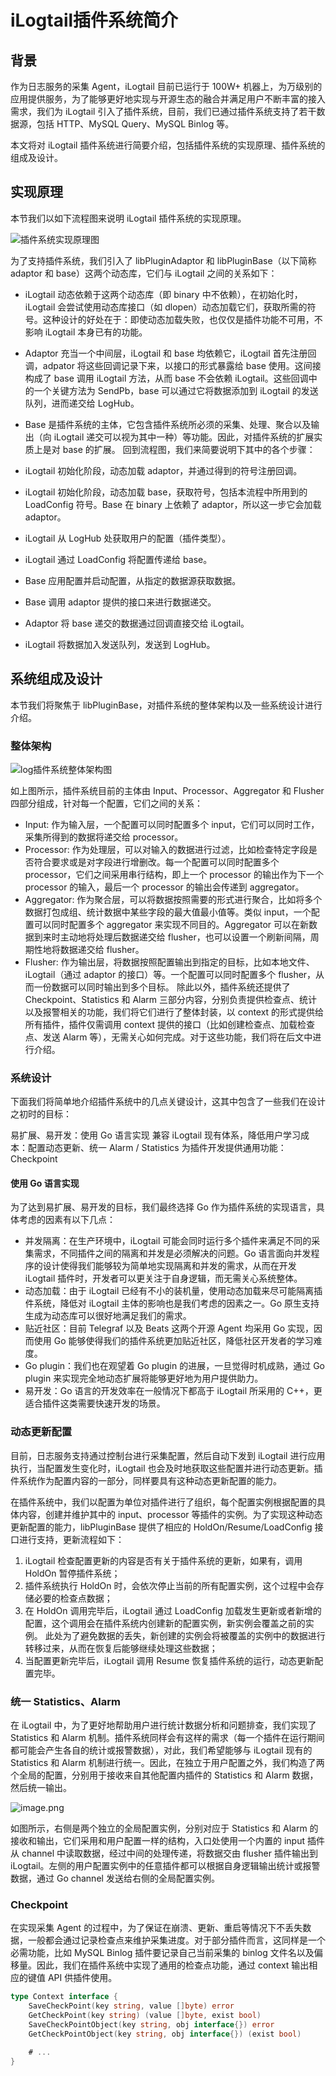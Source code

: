 # iLogtail插件系统简介
## 背景
作为日志服务的采集 Agent，iLogtail 目前已运行于 100W+ 机器上，为万级别的应用提供服务，为了能够更好地实现与开源生态的融合并满足用户不断丰富的接入需求，我们为 iLogtail 引入了插件系统，目前，我们已通过插件系统支持了若干数据源，包括 HTTP、MySQL Query、MySQL Binlog 等。

本文将对 iLogtail 插件系统进行简要介绍，包括插件系统的实现原理、插件系统的组成及设计。

## 实现原理
本节我们以如下流程图来说明 iLogtail 插件系统的实现原理。



![插件系统实现原理图](https://sls-opensource.oss-us-west-1.aliyuncs.com/ilogtail/ilogtail-adapter-cgo.png?versionId=CAEQMxiBgICu8Pej6BciIDY3MjAyNzNlNjgwYzRjYTRhZjk2YmE5YzI4YTkwMDUw)


为了支持插件系统，我们引入了 libPluginAdaptor 和 libPluginBase（以下简称 adaptor 和 base）这两个动态库，它们与 iLogtail 之间的关系如下：
- iLogtail 动态依赖于这两个动态库（即 binary 中不依赖），在初始化时，iLogtail 会尝试使用动态库接口（如 dlopen）动态加载它们，获取所需的符号。这种设计的好处在于：即使动态加载失败，也仅仅是插件功能不可用，不影响 iLogtail 本身已有的功能。
- Adaptor 充当一个中间层，iLogtail 和 base 均依赖它，iLogtail 首先注册回调，adpator 将这些回调记录下来，以接口的形式暴露给 base 使用。这间接构成了 base 调用 iLogtail 方法，从而 base 不会依赖 iLogtail。这些回调中的一个关键方法为 SendPb，base 可以通过它将数据添加到 iLogtail 的发送队列，进而递交给 LogHub。
- Base 是插件系统的主体，它包含插件系统所必须的采集、处理、聚合以及输出（向 iLogtail 递交可以视为其中一种）等功能。因此，对插件系统的扩展实质上是对 base 的扩展。
回到流程图，我们来简要说明下其中的各个步骤：

- iLogtail 初始化阶段，动态加载 adaptor，并通过得到的符号注册回调。
- iLogtail 初始化阶段，动态加载 base，获取符号，包括本流程中所用到的 LoadConfig 符号。Base 在 binary 上依赖了 adaptor，所以这一步它会加载 adaptor。
- iLogtail 从 LogHub 处获取用户的配置（插件类型）。
- iLogtail 通过 LoadConfig 将配置传递给 base。
- Base 应用配置并启动配置，从指定的数据源获取数据。
- Base 调用 adaptor 提供的接口来进行数据递交。
- Adaptor 将 base 递交的数据通过回调直接交给 iLogtail。
- iLogtail 将数据加入发送队列，发送到 LogHub。

## 系统组成及设计
本节我们将聚焦于 libPluginBase，对插件系统的整体架构以及一些系统设计进行介绍。

### 整体架构
![log插件系统整体架构图](https://sls-opensource.oss-us-west-1.aliyuncs.com/ilogtail/logtail-libPluginBase.png?versionId=CAEQMxiBgIDM6YCk6BciIDBjYmVkZjQ2Yjg5NzQwY2NhZjI4MmFmZDA2M2MwZTU2)

如上图所示，插件系统目前的主体由 Input、Processor、Aggregator 和 Flusher 四部分组成，针对每一个配置，它们之间的关系：

- Input: 作为输入层，一个配置可以同时配置多个 input，它们可以同时工作，采集所得到的数据将递交给 processor。
- Processor: 作为处理层，可以对输入的数据进行过滤，比如检查特定字段是否符合要求或是对字段进行增删改。每一个配置可以同时配置多个 processor，它们之间采用串行结构，即上一个 processor 的输出作为下一个 processor 的输入，最后一个 processor 的输出会传递到 aggregator。
- Aggregator: 作为聚合层，可以将数据按照需要的形式进行聚合，比如将多个数据打包成组、统计数据中某些字段的最大值最小值等。类似 input，一个配置可以同时配置多个 aggregator 来实现不同目的。Aggregator 可以在新数据到来时主动地将处理后数据递交给 flusher，也可以设置一个刷新间隔，周期性地将数据递交给 flusher。
- Flusher: 作为输出层，将数据按照配置输出到指定的目标，比如本地文件、iLogtail（通过 adaptor 的接口）等。一个配置可以同时配置多个 flusher，从而一份数据可以同时输出到多个目标。
除此以外，插件系统还提供了 Checkpoint、Statistics 和 Alarm 三部分内容，分别负责提供检查点、统计以及报警相关的功能，我们将它们进行了整体封装，以 context 的形式提供给所有插件，插件仅需调用 context 提供的接口（比如创建检查点、加载检查点、发送 Alarm 等），无需关心如何完成。对于这些功能，我们将在后文中进行介绍。

### 系统设计
下面我们将简单地介绍插件系统中的几点关键设计，这其中包含了一些我们在设计之初时的目标：

易扩展、易开发：使用 Go 语言实现
兼容 iLogtail 现有体系，降低用户学习成本：配置动态更新、统一 Alarm / Statistics
为插件开发提供通用功能：Checkpoint

#### 使用 Go 语言实现
为了达到易扩展、易开发的目标，我们最终选择 Go 作为插件系统的实现语言，具体考虑的因素有以下几点：

- 并发隔离：在生产环境中，iLogtail 可能会同时运行多个插件来满足不同的采集需求，不同插件之间的隔离和并发是必须解决的问题。Go 语言面向并发程序的设计使得我们能够较为简单地实现隔离和并发的需求，从而在开发 iLogtail 插件时，开发者可以更关注于自身逻辑，而无需关心系统整体。
- 动态加载：由于 iLogtail 已经有不小的装机量，使用动态加载来尽可能隔离插件系统，降低对 iLogtail 主体的影响也是我们考虑的因素之一。Go 原生支持生成为动态库可以很好地满足我们的需求。
- 贴近社区：目前 Telegraf 以及 Beats 这两个开源 Agent 均采用 Go 实现，因而使用 Go 能够使得我们的插件系统更加贴近社区，降低社区开发者的学习难度。
- Go plugin：我们也在观望着 Go plugin 的进展，一旦觉得时机成熟，通过 Go plugin 来实现完全地动态扩展将能够更好地为用户提供助力。
- 易开发：Go 语言的开发效率在一般情况下都高于 iLogtail 所采用的 C++，更适合插件这类需要快速开发的场景。

### 动态更新配置
目前，日志服务支持通过控制台进行采集配置，然后自动下发到 iLogtail 进行应用执行，当配置发生变化时，iLogtail 也会及时地获取这些配置并进行动态更新。插件系统作为配置内容的一部分，同样要具有这种动态更新配置的能力。

在插件系统中，我们以配置为单位对插件进行了组织，每个配置实例根据配置的具体内容，创建并维护其中的 input、processor 等插件的实例。为了实现这种动态更新配置的能力，libPluginBase 提供了相应的 HoldOn/Resume/LoadConfig 接口进行支持，更新流程如下：

1. iLogtail 检查配置更新的内容是否有关于插件系统的更新，如果有，调用 HoldOn 暂停插件系统；
2. 插件系统执行 HoldOn 时，会依次停止当前的所有配置实例，这个过程中会存储必要的检查点数据；
3. 在 HoldOn 调用完毕后，iLogtail 通过 LoadConfig 加载发生更新或者新增的配置，这个调用会在插件系统内创建新的配置实例，新实例会覆盖之前的实例。 此处为了避免数据的丢失，新创建的实例会将被覆盖的实例中的数据进行转移过来，从而在恢复后能够继续处理这些数据；
4. 当配置更新完毕后，iLogtail 调用 Resume 恢复插件系统的运行，动态更新配置完毕。


### 统一 Statistics、Alarm
在 iLogtail 中，为了更好地帮助用户进行统计数据分析和问题排查，我们实现了 Statistics 和 Alarm 机制。插件系统同样会有这样的需求（每一个插件在运行期间都可能会产生各自的统计或报警数据），对此，我们希望能够与 iLogtail 现有的 Statistics 和 Alarm 机制进行统一。因此，在独立于用户配置之外，我们构造了两个全局的配置，分别用于接收来自其他配置内插件的 Statistics 和 Alarm 数据，然后统一输出。

![image.png](https://sls-opensource.oss-us-west-1.aliyuncs.com/ilogtail/logtail-uni-alarm.png?versionId=CAEQMxiBgMCwsYyk6BciIDZhZDY0OWQ0NTg1ZTQ1YWRhYWNhODRjMDc5NzM4MmJk)

如图所示，右侧是两个独立的全局配置实例，分别对应于 Statistics 和 Alarm 的接收和输出，它们采用和用户配置一样的结构，入口处使用一个内置的 input 插件从 channel 中读取数据，经过中间的处理传递，将数据交由 flusher 插件输出到 iLogtail。左侧的用户配置实例中的任意插件都可以根据自身逻辑输出统计或报警数据，通过 Go channel 发送给右侧的全局配置实例。

### Checkpoint
在实现采集 Agent 的过程中，为了保证在崩溃、更新、重启等情况下不丢失数据，一般都会通过记录检查点来维护采集进度。对于部分插件而言，这同样是一个必需功能，比如 MySQL Binlog 插件要记录自己当前采集的 binlog 文件名以及偏移量。因此，我们在插件系统中实现了通用的检查点功能，通过 context 输出相应的键值 API 供插件使用。
```go
type Context interface {
    SaveCheckPoint(key string, value []byte) error
    GetCheckPoint(key string) (value []byte, exist bool)
    SaveCheckPointObject(key string, obj interface{}) error
    GetCheckPointObject(key string, obj interface{}) (exist bool)

    # ...
}
```